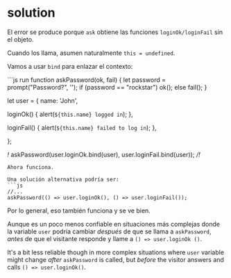 # solution

El error se produce porque `ask` obtiene las funciones `loginOk/loginFail` sin el objeto.

Cuando los llama, asumen naturalmente `this = undefined`.

Vamos a usar `bind` para enlazar el contexto:

\`\`\`js run function askPassword\(ok, fail\) { let password = prompt\("Password?", ''\); if \(password == "rockstar"\) ok\(\); else fail\(\); }

let user = { name: 'John',

loginOk\(\) { alert\(`${this.name} logged in`\); },

loginFail\(\) { alert\(`${this.name} failed to log in`\); },

};

_!_ askPassword\(user.loginOk.bind\(user\), user.loginFail.bind\(user\)\); _/!_

```text
Ahora funciona.

Una solución alternativa podría ser:
```js
//...
askPassword(() => user.loginOk(), () => user.loginFail());
```

Por lo general, eso también funciona y se ve bien.

Aunque es un poco menos confiable en situaciones más complejas donde la variable `user` podría cambiar _después_ de que se llama a `askPassword`, _antes_ de que el visitante responde y llame a `() => user.loginOk ()`.

It's a bit less reliable though in more complex situations where `user` variable might change _after_ `askPassword` is called, but _before_ the visitor answers and calls `() => user.loginOk()`.


